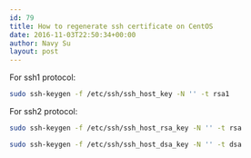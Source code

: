 ```yaml
---
id: 79
title: How to regenerate ssh certificate on CentOS
date: 2016-11-03T22:50:34+00:00
author: Navy Su
layout: post
---
```

For ssh1 protocol:

~~~bash
sudo ssh-keygen -f /etc/ssh/ssh_host_key -N '' -t rsa1
~~~

For ssh2 protocol:

~~~bash
sudo ssh-keygen -f /etc/ssh/ssh_host_rsa_key -N '' -t rsa

sudo ssh-keygen -f /etc/ssh/ssh_host_dsa_key -N '' -t dsa
~~~